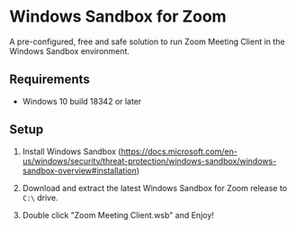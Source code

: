 # Windows Sandbox for Zoom

A pre-configured, free and safe solution to run Zoom Meeting Client in the Windows Sandbox environment.

## Requirements

- Windows 10 build 18342 or later

## Setup

1. Install Windows Sandbox (https://docs.microsoft.com/en-us/windows/security/threat-protection/windows-sandbox/windows-sandbox-overview#installation)

2. Download and extract the latest Windows Sandbox for Zoom release to `C:\` drive.

3. Double click "Zoom Meeting Client.wsb" and Enjoy!

